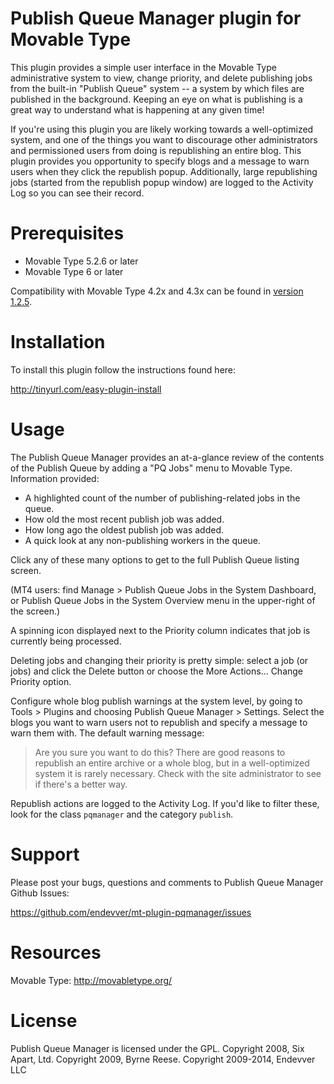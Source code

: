 # Publish Queue Manager plugin for Movable Type

This plugin provides a simple user interface in the Movable Type administrative
system to view, change priority, and delete publishing jobs from the built-in
"Publish Queue" system -- a system by which files are published in the
background. Keeping an eye on what is publishing is a great way to understand
what is happening at any given time!

If you're using this plugin you are likely working towards a well-optimized system, and one of the things you want to discourage other administrators and permissioned users from doing is republishing an entire blog. This plugin provides you opportunity to specify blogs and a message to warn users when they click the republish popup. Additionally, large republishing jobs (started from the republish popup window) are logged to the Activity Log so you can see their record.

# Prerequisites

* Movable Type 5.2.6 or later
* Movable Type 6 or later

Compatibility with Movable Type 4.2x and 4.3x can be found in [version 1.2.5](https://github.com/endevver/mt-plugin-pqmanager/releases).

# Installation

To install this plugin follow the instructions found here:

http://tinyurl.com/easy-plugin-install

# Usage

The Publish Queue Manager provides an at-a-glance review of the contents of the Publish Queue by adding a "PQ Jobs" menu to Movable Type. Information provided:

* A highlighted count of the number of publishing-related jobs in the queue.
* How old the most recent publish job was added.
* How long ago the oldest publish job was added.
* A quick look at any non-publishing workers in the queue.

Click any of these many options to get to the full Publish Queue listing screen.

(MT4 users: find Manage > Publish Queue Jobs in the System Dashboard, or
Publish Queue Jobs in the System Overview menu in the upper-right of the
screen.)

A spinning icon displayed next to the Priority column indicates that job is
currently being processed.

Deleting jobs and changing their priority is pretty simple: select a job (or
jobs) and click the Delete button or choose the More Actions... Change Priority
option.

Configure whole blog publish warnings at the system level, by going to Tools > Plugins and choosing Publish Queue Manager > Settings. Select the blogs you want to warn users not to republish and specify a message to warn them with. The default warning message:

> Are you sure you want to do this? There are good reasons to republish an entire archive or a whole blog, but in a well-optimized system it is rarely necessary. Check with the site administrator to see if there's a better way.

Republish actions are logged to the Activity Log. If you'd like to filter these, look for the class `pqmanager` and the category `publish`.

# Support

Please post your bugs, questions and comments to Publish Queue Manager Github
Issues:

  https://github.com/endevver/mt-plugin-pqmanager/issues

# Resources

Movable Type: http://movabletype.org/

# License

Publish Queue Manager is licensed under the GPL.
Copyright 2008, Six Apart, Ltd.
Copyright 2009, Byrne Reese.
Copyright 2009-2014, Endevver LLC
